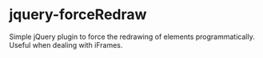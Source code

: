 jquery-forceRedraw
==================

Simple jQuery plugin to force the redrawing of elements programmatically. Useful when dealing with iFrames.
